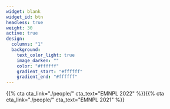 ```yaml
---
widget: blank
widget_id: btn
headless: true
weight: 30
active: true
design:
  columns: "1"
  background:
    text_color_light: true
    image_darken: ""
    color: "#ffffff"
    gradient_start: "#ffffff"
    gradient_end: "#ffffff"
---
```

{{% cta cta_link="./people/" cta_text="EMNPL 2022" %}}{{% cta cta_link="./people/" cta_text="EMNPL 2021" %}}